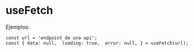 # useFetch

Ejemplos:
```
const url = 'endpoint de una api';
const { data: null,  loading: true,  error: null, } = useFetch(url);
```
